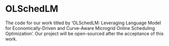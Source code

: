 # OLSchedLM
The code for our work titled by ‘OLSchedLM: Leveraging Language Model for Economically-Driven and Curve-Aware Microgrid Online Scheduling Optimization’.  Our project will be open-sourced after the acceptance of this work.
